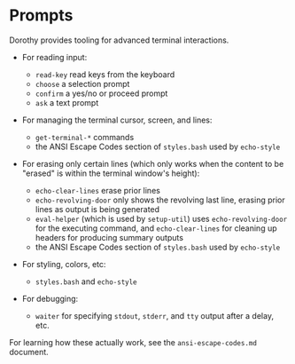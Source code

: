 # Prompts

Dorothy provides tooling for advanced terminal interactions.

-   For reading input:

    -   `read-key` read keys from the keyboard
    -   `choose` a selection prompt
    -   `confirm` a yes/no or proceed prompt
    -   `ask` a text prompt

-   For managing the terminal cursor, screen, and lines:

    -   `get-terminal-*` commands
    -   the ANSI Escape Codes section of `styles.bash` used by `echo-style`

-   For erasing only certain lines (which only works when the content to be "erased" is within the terminal window's height):

    -   `echo-clear-lines` erase prior lines
    -   `echo-revolving-door` only shows the revolving last line, erasing prior lines as output is being generated
    -   `eval-helper` (which is used by `setup-util`) uses `echo-revolving-door` for the executing command, and `echo-clear-lines` for cleaning up headers for producing summary outputs
    -   the ANSI Escape Codes section of `styles.bash` used by `echo-style`

-   For styling, colors, etc:

    -   `styles.bash` and `echo-style`

-   For debugging:

    -   `waiter` for specifying `stdout`, `stderr`, and `tty` output after a delay, etc.

For learning how these actually work, see the `ansi-escape-codes.md` document.
